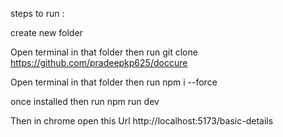 steps to run :

create new folder 

Open terminal in that folder then run git clone https://github.com/pradeepkp625/doccure

Open terminal in that folder then run npm i --force

once installed then run npm run dev

Then in chrome open this Url http://localhost:5173/basic-details
